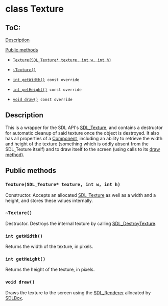 # class Texture

## ToC:

[Description](#description)

[Public methods](#public-methods)

* [`Texture(SDL_Texture* texture, int w, int h)`](#texturesdl_texture-texture-int-w-int-h)
* [`~Texture()`](#texture)

* [`int getWidth()`](#int-getwidth)` const override`
* [`int getHeight()`](#int-getheight)` const override`

* [`void draw()`](#void-draw)` const override`

## Description

This is a wrapper for the SDL API's [SDL_Texture](https://wiki.libsdl.org/SDL_Texture),
and contains a destructor for automatic cleanup of said texture once the object
is destroyed. It also has all properties of a [Component](Component.md),
including an ability to retrieve the width and height of the texture (something
which is oddly absent from the SDL_Texture itself) and to draw itself to the
screen (using calls to its [draw method](#void-draw)).

## Public methods

### `Texture(SDL_Texture* texture, int w, int h)`

Constructor. Accepts an allocated [SDL_Texture](https://wiki.libsdl.org/SDL_Texture)
as well as a width and a height, and stores these values internally.

### `~Texture()`

Destructor. Destroys the internal texture by calling
[SDL_DestroyTexture](SDL_DestroyTextur://wiki.libsdl.org/SDL_DestroyTexture).

### `int getWidth()`

Returns the width of the texture, in pixels.

### `int getHeight()`

Returns the height of the texture, in pixels.

### `void draw()`

Draws the texture to the screen using the
[SDL_Renderer](https://wiki.libsdl.org/SDL_Renderer) allocated by
[SDLBox](SDLBox.md).
